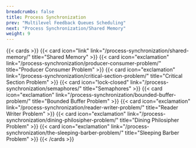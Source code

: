 ```yaml
---
breadcrumbs: false
title: Process Synchronization
prev: "Multilevel Feedback Queues Scheduling"
next: "Process Synchronization/Shared Memory"
weight: 9
---
```

{{< cards >}}
    {{< card icon="link" link="/process-synchronization/shared-memory/" title="Shared Memory" >}}
    {{< card icon="exclamation" link="/process-synchronization/producer-consumer-problem/" title="Producer Consumer Problem" >}}
    {{< card icon="exclamation" link="/process-synchronization/critical-section-problem/" title="Critical Section Problem" >}}
    {{< card icon="lock-closed" link="/process-synchronization/semaphores/" title="Semaphores" >}}
    {{< card icon="exclamation" link="/process-synchronization/bounded-buffer-problem/" title="Bounded Buffer Problem" >}}
    {{< card icon="exclamation" link="/process-synchronization/reader-writer-problem/" title="Reader Writer Problem" >}}
    {{< card icon="exclamation" link="/process-synchronization/dining-philosipher-problem/" title="Dining Philosipher Problem" >}}
    {{< card icon="exclamation" link="/process-synchronization/the-sleeping-barber-problem/" title="Sleeping Barber Problem" >}}
{{< /cards >}}
